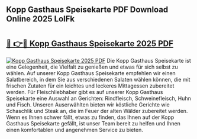 ## Kopp Gasthaus Speisekarte PDF Download Online 2025 LolFk

# <h2><a href="http://gc9k5j.nevu.top/?p=Kopp+Gasthaus+Speisekarte">🔗 👉🔴 Kopp Gasthaus Speisekarte 2025 PDF</a></h2>

[![Kopp Gasthaus Speisekarte 2025 PDF](https://i.imgur.com/dBaPXMq.png)](http://gc9k5j.nevu.top/?p=Kopp+Gasthaus+Speisekarte)
Die Kopp Gasthaus Speisekarte ist eine Gelegenheit, die Vielfalt zu genießen und etwas für sich selbst zu wählen. Auf unserer Kopp Gasthaus Speisekarte empfehlen wir einen Salatbereich, in dem Sie aus verschiedenen Salaten wählen können, die mit frischen Zutaten für ein leichtes und leckeres Mittagessen zubereitet werden. Für Fleischliebhaber gibt es auf unserer Kopp Gasthaus Speisekarte eine Auswahl an Gerichten: Rindfleisch, Schweinefleisch, Huhn und Fisch. Unseren Auserwählten bieten wir köstliche Gerichte wie Schaschlik und Steak an, die im Feuer der alten Wälder zubereitet werden. Wenn es Ihnen schwer fällt, etwas zu finden, das Ihnen auf der Kopp Gasthaus Speisekarte gefällt, ist unser Team bereit zu helfen und Ihnen einen komfortablen und angenehmen Service zu bieten.
